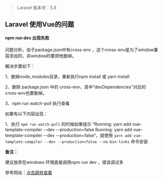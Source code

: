 > Laravel 版本号：5.8

## Laravel 使用Vue的问题

#### npm run dev 出现失败

问题分析，由于package.json中有cross-env ，这个cross-env是为了window兼容添加的，非window的要把他删掉。


解决步骤如下：

1、删掉node_modules目录，重新执行npm install  或 yarn install

2、删除 package.json 中的 cross-env，其中“devDependencies”对应的cross-env也要删掉。

3、npm run watch-poll 执行查看



如果有以下内容出现：

1、执行 `npm run watch-poll` 的时候如果提示 “Running: yarn add vue-template-compiler --dev --production=false Running: yarn add vue-template-compiler --dev --production=false“，就使用 `yarn add vue-template-compiler --dev --production=false --no-bin-links` 命令安装



**备注：**

建议放弃在windows 环境直接调用npm run  dev  ，错误调试多



参考网站：[点击跳转查看](https://learnku.com/laravel/t/22059)

